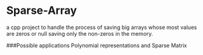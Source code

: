 # Sparse-Array
a cpp project to handle the process of saving big arrays whose most values are zeros or null saving only the non-zeros in the memory.

###Possible applications
Polynomial representations and Sparse Matrix
